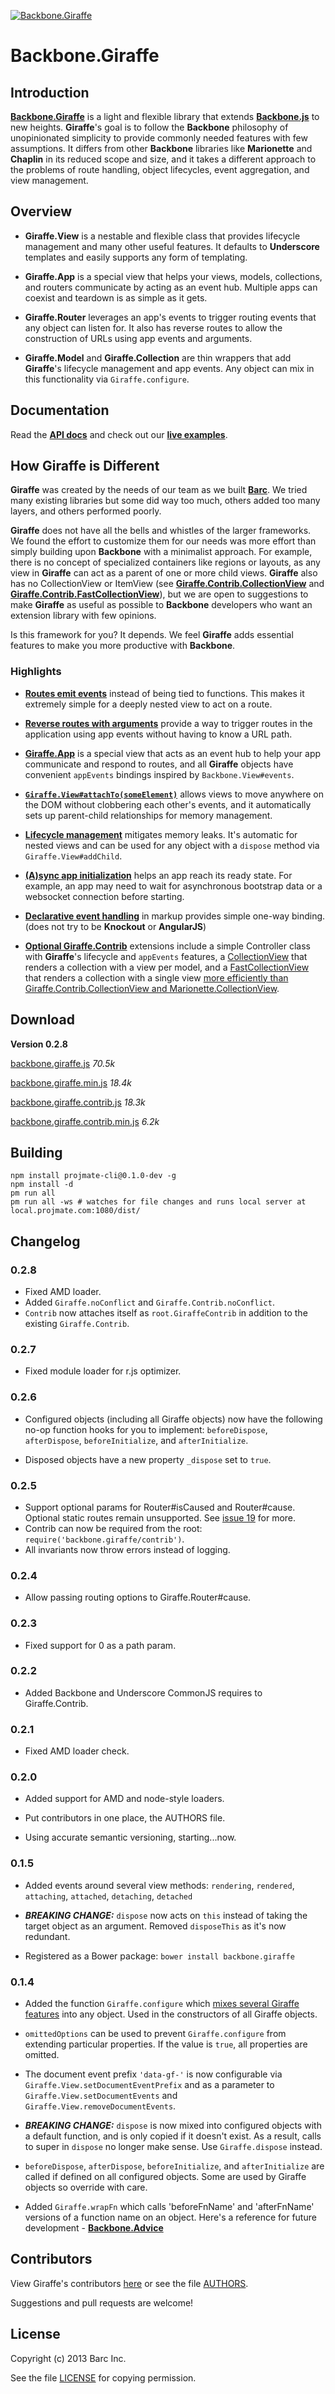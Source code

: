 [![Backbone.Giraffe](https://raw.github.com/barc/backbone.giraffe/master/src/docs/img/logo.png)](http://barc.github.io/backbone.giraffe)

# Backbone.Giraffe

## Introduction

[__Backbone.Giraffe__](http://barc.github.io/backbone.giraffe)
is a light and flexible library that extends
[__Backbone.js__](http://documentcloud.github.com/backbone/) to new heights.
__Giraffe__'s goal is to follow the __Backbone__ philosophy of unopinionated
simplicity to provide commonly needed features with few assumptions. It differs
from other __Backbone__ libraries like __Marionette__ and __Chaplin__ in its
reduced scope and size, and it takes a different approach to the problems of
route handling, object lifecycles, event aggregation, and view management.

## Overview

- __Giraffe.View__ is a nestable and flexible class that provides lifecycle
management and many other useful features. It defaults to __Underscore__
templates and easily supports any form of templating.

- __Giraffe.App__ is a special view that helps your views, models, collections,
and routers communicate by acting as an event hub. Multiple apps can coexist and
teardown is as simple as it gets.

- __Giraffe.Router__ leverages an app's events to trigger routing events that
any object can listen for. It also has reverse routes to allow the construction
of URLs using app events and arguments.

- __Giraffe.Model__ and __Giraffe.Collection__ are thin wrappers that add
__Giraffe__'s lifecycle management and app events. Any object can mix
in this functionality via `Giraffe.configure`.

## Documentation

Read the [__API docs__](http://barc.github.io/backbone.giraffe/backbone.giraffe.html) and
check out our [__live examples__](http://barc.github.io/backbone.giraffe/viewBasics.html).

## How Giraffe is Different

__Giraffe__ was created by the needs of our team as we built
[__Barc__](http://barc.com). We tried many existing libraries but some did way too
much, others added too many layers, and others performed poorly.

__Giraffe__ does not have all the bells and whistles of the larger frameworks.
We found the effort to customize them for our needs was more effort than simply
building upon __Backbone__ with a minimalist approach. For example, there is no
concept of specialized containers like regions or layouts, as any view in
__Giraffe__ can act as a parent of one or more child views. __Giraffe__ also
has no CollectionView or ItemView
(see [__Giraffe.Contrib.CollectionView__](http://barc.github.io/backbone.giraffe/collectionView.html)
and [__Giraffe.Contrib.FastCollectionView__](http://barc.github.io/backbone.giraffe/fastCollectionView.html)),
but we are open to suggestions to make __Giraffe__ as useful as possible to
__Backbone__ developers who want an extension library with few opinions.

Is this framework for you? It depends. We feel __Giraffe__ adds essential
features to make you more productive with __Backbone__.

### Highlights

- [__Routes emit events__](http://barc.github.io/backbone.giraffe/routersAndAppEvents.html)
instead of being tied to functions. This makes it extremely simple for a deeply
nested view to act on a route.

- [__Reverse routes with arguments__](http://barc.github.io/backbone.giraffe/backbone.giraffe.html#Router)
provide a way to trigger routes in the application using app events without
having to know a URL path.

- [__Giraffe.App__](http://barc.github.io/backbone.giraffe/appEvents.html) is a
special view that acts as an event hub to help your app communicate and respond
to routes, and all __Giraffe__ objects have convenient `appEvents` bindings
inspired by `Backbone.View#events`.

- [__`Giraffe.View#attachTo(someElement)`__](http://barc.github.io/backbone.giraffe/backbone.giraffe.html#View-attachTo)
allows views to move anywhere on the DOM without clobbering each other's events,
and it automatically sets up parent-child relationships for memory management.

- [__Lifecycle management__](http://barc.github.io/backbone.giraffe/lifecycleManagement.html)
mitigates memory leaks. It's automatic for nested views and can be used for any
object with a `dispose` method via `Giraffe.View#addChild`.

- [__(A)sync app initialization__](http://barc.github.io/backbone.giraffe/appInitialization.html)
helps an app reach its ready state. For example, an app may need to wait for
asynchronous bootstrap data or a websocket connection before starting.

- [__Declarative event handling__](http://barc.github.io/backbone.giraffe/documentEvents.html)
in markup provides simple one-way binding. (does not try to be __Knockout__ or
__AngularJS__)

- [__Optional Giraffe.Contrib__](https://github.com/barc/backbone.giraffe/blob/master/src/backbone.giraffe.contrib.coffee)
extensions include a simple Controller class with __Giraffe__'s lifecycle and `appEvents` features,
a [CollectionView](http://barc.github.io/backbone.giraffe/collectionView.html)
that renders a collection with a view per model,
and a [FastCollectionView](http://barc.github.io/backbone.giraffe/fastCollectionView.html)
that renders a collection with a single view
[more efficiently than Giraffe.Contrib.CollectionView and Marionette.CollectionView](http://jsperf.com/collection-views-in-giraffe-and-marionette/5).

## Download

__Version 0.2.8__

[backbone.giraffe.js](https://raw.github.com/barc/backbone.giraffe/master/dist/backbone.giraffe.js) _70.5k_

[backbone.giraffe.min.js](https://raw.github.com/barc/backbone.giraffe/master/dist/backbone.giraffe.min.js) _18.4k_

[backbone.giraffe.contrib.js](https://raw.github.com/barc/backbone.giraffe/master/dist/backbone.giraffe.contrib.js) _18.3k_

[backbone.giraffe.contrib.min.js](https://raw.github.com/barc/backbone.giraffe/master/dist/backbone.giraffe.contrib.min.js) _6.2k_

## Building

    npm install projmate-cli@0.1.0-dev -g
    npm install -d
    pm run all
    pm run all -ws # watches for file changes and runs local server at local.projmate.com:1080/dist/

## Changelog

### 0.2.8

- Fixed AMD loader.
- Added `Giraffe.noConflict` and `Giraffe.Contrib.noConflict`.
- `Contrib` now attaches itself as `root.GiraffeContrib` in addition to the existing `Giraffe.Contrib`.

### 0.2.7

- Fixed module loader for r.js optimizer.

### 0.2.6

- Configured objects (including all Giraffe objects) now have the following
  no-op function hooks for you to implement:
  `beforeDispose`, `afterDispose`, `beforeInitialize`, and `afterInitialize`.

- Disposed objects have a new property `_dispose` set to `true`.

### 0.2.5

- Support optional params for Router#isCaused and Router#cause. Optional static routes remain unsupported. See [issue 19](https://github.com/barc/backbone.giraffe/issues/19) for more.
- Contrib can now be required from the root: `require('backbone.giraffe/contrib')`.
- All invariants now throw errors instead of logging.

### 0.2.4

- Allow passing routing options to Giraffe.Router#cause.

### 0.2.3

- Fixed support for 0 as a path param.

### 0.2.2

- Added Backbone and Underscore CommonJS requires to Giraffe.Contrib.

### 0.2.1

- Fixed AMD loader check.

### 0.2.0

- Added support for AMD and node-style loaders.

- Put contributors in one place, the AUTHORS file.

- Using accurate semantic versioning, starting...now.

### 0.1.5

- Added events around several view methods: `rendering`, `rendered`,
  `attaching`, `attached`, `detaching`, `detached`

- ___BREAKING CHANGE:___ `dispose` now acts on `this` instead of taking the
  target object as an argument. Removed `disposeThis` as it's now redundant.

- Registered as a Bower package: `bower install backbone.giraffe`

### 0.1.4

- Added the function `Giraffe.configure` which 
  [mixes several Giraffe features](http://barc.github.io/backbone.giraffe/backbone.giraffe.html#configure)
  into any object. Used in the constructors of all Giraffe objects.

- `omittedOptions` can be used to prevent `Giraffe.configure` from extending
  particular properties. If the value is `true`, all properties are omitted.

- The document event prefix `'data-gf-'` is now configurable via
  `Giraffe.View.setDocumentEventPrefix` and as a parameter to 
  `Giraffe.View.setDocumentEvents` and `Giraffe.View.removeDocumentEvents`.

- ___BREAKING CHANGE:___ `dispose` is now mixed into configured objects
  with a default function, and is only copied if it doesn't exist.
  As a result, calls to super in `dispose` no longer make sense.
  Use `Giraffe.dispose` instead.

- `beforeDispose`, `afterDispose`, `beforeInitialize`, and `afterInitialize`
  are called if defined on all configured objects. Some are used by Giraffe
  objects so override with care.

- Added `Giraffe.wrapFn` which calls 'beforeFnName' and 'afterFnName' versions
  of a function name on an object. Here's a reference for future development - 
  [__Backbone.Advice__](https://github.com/rhysbrettbowen/Backbone.Advice)

## Contributors

View Giraffe's contributors [here](https://github.com/barc/backbone.giraffe/graphs/contributors)
or see the file [AUTHORS](https://github.com/barc/backbone.giraffe/blob/master/AUTHORS).

Suggestions and pull requests are welcome!

## License

Copyright (c) 2013 Barc Inc.

See the file [LICENSE](https://github.com/barc/backbone.giraffe/blob/master/LICENSE) for copying permission.
